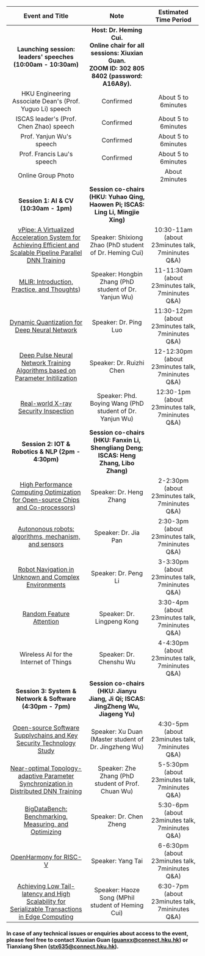 
| Event and Title | Note | Estimated Time Period |
| :---: | :---: | :---: |
| <b>Launching session: leaders' speeches (10:00am - 10:30am) </b> | <b>Host: Dr. Heming Cui.  <br> Online chair for all sessions: Xiuxian Guan.  <br>  ZOOM ID: 302 805 8402 (password: A16A8y).</b> |  |
| HKU Engineering Associate Dean's (Prof. Yuguo Li) speech | Confirmed | About 5 to 6minutes |
| ISCAS leader's (Prof. Chen Zhao) speech | Confirmed | About 5 to 6minutes |
| Prof. Yanjun Wu's speech | Confirmed | About 5 to 6minutes |
| Prof. Francis Lau's speech | Confirmed | About 5 to 6minutes |
| Online Group Photo |  | About 2minutes |
| <b>Session 1: AI & CV (10:30am - 1pm)</b> | <b> Session co-chairs (HKU: Yuhao Qing, Haowen Pi; ISCAS: Ling Li, Mingjie Xing) </b> |  |
| [vPipe: A Virtualized Acceleration System for Achieving Efficient and Scalable Pipeline Parallel DNN Training](iscas2021/1-Shixiong%20Zhao.pptx) | Speaker: Shixiong Zhao (PhD student of Dr. Heming Cui) | 10:30-11am (about 23minutes talk, 7mininutes Q&A) |
| [MLIR: Introduction, Practice, and Thoughts](iscas2021/1-2-Hongbin%20Zhang%20MLIR.pdf)) | Speaker: Hongbin Zhang (PhD student of Dr. Yanjun Wu) | 11-11:30am (about 23minutes talk, 7mininutes Q&A) |
| [Dynamic Quantization for Deep Neural Network](https://icml.cc/virtual/2021/poster/8827) | Speaker: Dr. Ping Luo | 11:30-12pm (about 23minutes talk, 7mininutes Q&A) |
| [Deep Pulse Neural Network Training Algorithms based on Parameter Initilization](https://drive.google.com/file/d/1QGEKj2GXJJo-ohL7uHy4M2WcUSwvBeIY/view?usp=sharing) | Speaker: Dr. Ruizhi Chen | 12-12:30pm (about 23minutes talk, 7mininutes Q&A) |
| [Real-world X-ray Security Inspection](https://drive.google.com/file/d/1-9kpnGo64G_UhUDSs-bfl-PqR4Ebe7A_/view?usp=sharing) | Speaker: Phd. Boying Wang (PhD student of Dr. Yanjun Wu) | 12:30-1pm (about 23minutes talk, 7mininutes Q&A) |
| <b> Session 2: IOT & Robotics & NLP (2pm - 4:30pm)</b> | <b>Session co-chairs (HKU: Fanxin Li, Shengliang Deng; ISCAS: Heng Zhang, Libo Zhang)</b> |  |
| [High Performance Computing Optimization for Open-source Chips and Co-processors](https://drive.google.com/file/d/1Gc0ngA-gOdAC6BCi815rXjBR7Eb4gtjk/view?usp=sharing)) | Speaker: Dr. Heng Zhang | 2-2:30pm (about 23minutes talk, 7mininutes Q&A) |
| [Autononous robots: algorithms, mechanism, and sensors](https://drive.google.com/file/d/1LAKa05ZXbyE-Gox_2c8-Cp-srTEtjwxI/view?usp=sharing) | Speaker: Dr. Jia Pan | 2:30-3pm (about 23minutes talk, 7mininutes Q&A) |
| [Robot Navigation in Unknown and Complex Environments](https://drive.google.com/file/d/1dviYJzMiqzMNH_HRD2cf-bTXtuy_UEEm/view?usp=sharing) | Speaker: Dr. Peng Li | 3-3:30pm (about 23minutes talk, 7mininutes Q&A) |
| [Random Feature Attention](https://drive.google.com/file/d/1G961JMmNA2djsd0X6VPcVdjWgVZ2jLbL/view?usp=sharing) | Speaker: Dr. Lingpeng Kong | 3:30-4pm (about 23minutes talk, 7mininutes Q&A) |
| Wireless AI for the Internet of Things | Speaker: Dr. Chenshu Wu | 4-4:30pm (about 23minutes talk, 7mininutes Q&A) |
| <b>Session 3: System & Network & Software (4:30pm - 7pm)</b> | <b>Session co-chairs (HKU: Jianyu Jiang, Ji Qi; ISCAS: JingZheng Wu, Jiageng Yu)</b> |  |
| [Open-source Software Supplychains and Key Security Technology Study](https://drive.google.com/file/d/1iWRU60bBl8bOV3TRYCqN6aw4QU5KJiV0/view?usp=sharing) | Speaker: Xu Duan (Master student of Dr. Jingzheng Wu) | 4:30-5pm (about 23minutes talk, 7mininutes Q&A) |
| [Near-optimal Topology-adaptive Parameter Synchronization in Distributed DNN Training](https://i.cs.hku.hk/~cwu/papers/zzhang-infocom21.pdf) | Speaker: Zhe Zhang (PhD student of Prof. Chuan Wu) | 5-5:30pm (about 23minutes talk, 7mininutes Q&A) |
| [BigDataBench: Benchmarking, Measuring, and Optimizing](https://drive.google.com/file/d/1ei4Iu8m_znVCZjs3Fts8FH-VOTga7_S3/view?usp=sharing) | Speaker: Dr. Chen Zheng | 5:30-6pm (about 23minutes talk, 7mininutes Q&A) |
| [OpenHarmony for RISC-V](https://drive.google.com/file/d/1UY6dWhkN3Unkbq3lR2luYqudw4PMoKnc/view?usp=sharing) | Speaker: Yang Tai | 6-6:30pm (about 23minutes talk, 7mininutes Q&A) |
| [Achieving Low Tail-latency and High Scalability for Serializable Transactions in Edge Computing](https://drive.google.com/file/d/1t1-A48puRb9h7mEX1QSR0tOJcuvQh36B/view?usp=sharing) | Speaker: Haoze Song (MPhil student of Heming Cui) | 6:30-7pm (about 23minutes talk, 7mininutes Q&A) |


#### In case of any technical issues or enquiries about access to the event, please feel free to contact **Xiuxian Guan (<guanxx@connect.hku.hk>)** or **Tianxiang Shen (<stx635@connect.hku.hk>)**.
